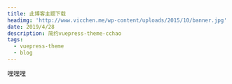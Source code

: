 ```yaml
---
title: 此博客主题下载
headimg: 'http://www.vicchen.me/wp-content/uploads/2015/10/banner.jpg'
date: 2019/4/28
description: 简约vuepress-theme-cchao
tags:
  - vuepress-theme
  - blog
---
```


嘿嘿嘿

